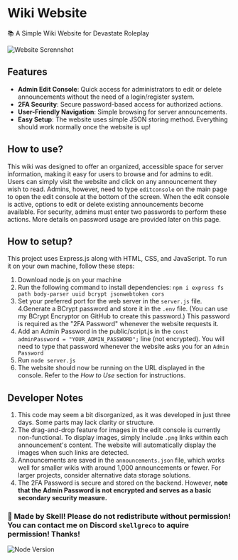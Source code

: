 # Wiki Website
📚 A Simple Wiki Website for Devastate Roleplay

![Website Scrennshot](https://i.ibb.co/0QvyqFW/forum.png)

## Features
- **Admin Edit Console**: Quick access for administrators to edit or delete announcements without the need of a login/register system.
- **2FA Security**: Secure password-based access for authorized actions.
- **User-Friendly Navigation**: Simple browsing for server announcements.
- **Easy Setup**: The website uses simple JSON storing method. Everything should work normally once the website is up!

## How to use?
This wiki was designed to offer an organized, accessible space for server information, making it easy for users to browse and for admins to edit. Users can simply visit the website and click on any announcement they wish to read. Admins, however, need to type `editconsole` on the main page to open the edit console at the bottom of the screen. When the edit console is active, options to edit or delete existing announcements become available. For security, admins must enter two passwords to perform these actions. More details on password usage are provided later on this page.

## How to setup?
This project uses Express.js along with HTML, CSS, and JavaScript. To run it on your own machine, follow these steps:
1. Download node.js on your machine
2. Run the following command to install dependencies: `npm i express fs path body-parser uuid bcrypt jsonwebtoken cors`
3. Set your preferred port for the web server in the `server.js` file.
4.Generate a BCrypt password and store it in the `.env` file. (You can use my BCrypt Encryptor on GitHub to create this password.) This password is required as the "2FA Password" whenever the website requests it.
5. Add an Admin Password in the public/script.js in the `const adminPassword = "YOUR_ADMIN_PASSWORD";` line (not encrypted). You will need to type that password whenever the website asks you for an `Admin Password`
6. Run `node server.js`
7. The website should now be running on the URL displayed in the console. Refer to the *How to Use* section for instructions.

## Developer Notes
1. This code may seem a bit disorganized, as it was developed in just three days. Some parts may lack clarity or structure.
2. The drag-and-drop feature for images in the edit console is currently non-functional. To display images, simply include `.png` links within each announcement's content. The website will automatically display the images when such links are detected.
3. Announcements are saved in the `announcements.json` file, which works well for smaller wikis with around 1,000 announcements or fewer. For larger projects, consider alternative data storage solutions.
4. The 2FA Password is secure and stored on the backend. However, **note that the Admin Password is not encrypted and serves as a basic secondary security measure.**

### 🧡 Made by Skell! Please do not redistribute without permission! You can contact me on Discord `skellgreco` to aquire permission! Thanks!
![Node Version](https://img.shields.io/badge/node-%3E%3D14.0.0-brightgreen)
